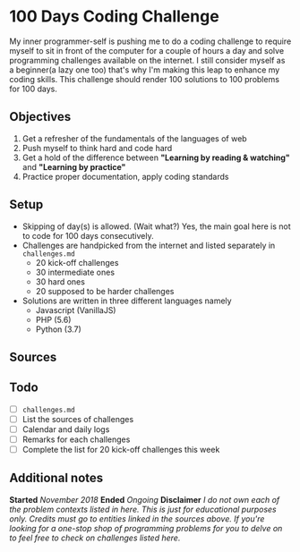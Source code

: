 
# 100 Days Coding Challenge
My inner programmer-self is pushing me to do a coding challenge to require myself to sit in front of the computer for a couple of hours a day and solve programming challenges available on the internet. I still consider myself as a beginner(a lazy one too) that's why I'm making this leap to enhance my coding skills. This challenge should render 100 solutions to 100 problems for 100 days. 
## Objectives

 1. Get a refresher of the fundamentals of the languages of web
 2. Push myself to think hard and code hard
 3. Get a hold of the difference between **"Learning by reading & watching"** and **"Learning by practice"**
 4. Practice proper documentation, apply coding standards

## Setup
- Skipping of day(s) is allowed. (Wait what?) Yes, the main goal here is not to code for 100 days consecutively.
- Challenges are handpicked from the internet and listed separately in `challenges.md`
  - 20 kick-off challenges
  - 30 intermediate ones
  - 30 hard ones
  - 20 supposed to be harder challenges
- Solutions are written in three different languages namely
  - Javascript (VanillaJS)
  - PHP (5.6)
  - Python (3.7)
## Sources

## Todo

 - [ ] `challenges.md`
 - [ ] List the sources of challenges
 - [ ] Calendar and daily logs
 - [ ] Remarks for each challenges
 - [ ] Complete the list for 20 kick-off challenges this week

## Additional notes
**Started** *November 2018*
**Ended** *Ongoing*
**Disclaimer** *I do not own each of the problem contexts listed in here. This is just for educational purposes only. Credits must go to entities linked in the sources above.*
*If you're looking for a one-stop shop of programming problems for you to delve on to feel free to check on challenges listed here.*
